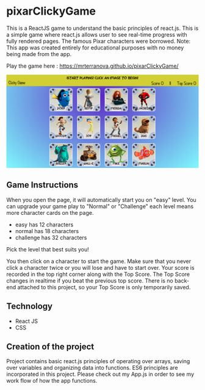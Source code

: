 # pixarClickyGame

This is a ReactJS game to understand the basic principles of react.js. This is a simple game where react.js allows user to see real-time progress with fully rendered pages. The famous Pixar characters were borrowed. Note: This app was created entirely for educational purposes with no money being made from the app.

Play the game here : https://mrterranova.github.io/pixarClickyGame/

![alt text](public/assets/imgs/layout.png)
## Game Instructions

  When you open the page, it will automatically start you on "easy" level. You can upgrade your game play to "Normal" or "Challenge" each level means more character cards on the page.
  
  - easy has 12 characters
  - normal has 18 characters
  - challenge has 32 characters
  
  Pick the level that best suits you!
  
  You then click on a character to start the game. Make sure that you never click a character twice or you will lose and have to start over. Your score is recorded in the top right corner along with the Top Score. The Top Score changes in realtime if you beat the previous top score. There is no back-end attached to this project, so your Top Score is only temporarily saved. 
  
## Technology 

- React JS
- CSS

## Creation of the project

  Project contains basic react.js principles of operating over arrays, saving over variables and organizing data into functions. ES6 principles are incorporated in this project. Please check out my App.js in order to see my work flow of how the app functions. 
